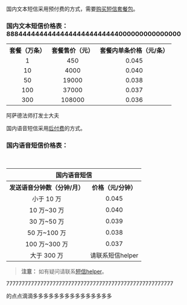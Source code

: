 国内文本短信采用预付费的方式，需要[购买短信套餐包](https://buy.cloud.tencent.com/sms)。
### 国内文本短信价格表：888444444444444444444444444000000000000000
<table>
   <tr>
        <th>套餐（万条）</td>
		<th>套餐售价（元）</td>
		<th>套餐内单条价格（元/条） </td>
   </tr>
   <tr>
        <td align="center">1</td>
		<td align="center">450</td>
		<td align="center">0.045</td>
   </tr>
        <td align="center">10</td>
		<td align="center">4000</td>
		<td align="center">0.040</td>
   </tr>
        <td align="center">50</td>
		<td align="center">19000</td>
		<td align="center">0.038</td>
   </tr>
        <td align="center">100</td>
		<td align="center">37000</td>
		<td align="center">0.037</td>
   </tr>
        <td align="center">300</td>
		<td align="center">108000</td>
		<td align="center">0.036</td>
   </tr>
</table>


阿萨德法师打发士大夫


国内语音短信采用[后付费](https://cloud.tencent.com/document/product/382/9556#3-.E4.BB.98.E6.AC.BE.E6.96.B9.E5.BC.8F)的方式。
### 国内语音短信价格表：
<table>
    <tr>
        <th colspan="2">国内语音短信</td>
   </tr>
   <tr>
        <th>发送语音分钟数（分钟/月） </td>
        <th>价格（元/分钟） </td>
   </tr>
   <tr>
        <td align="center">小于 10 万</td>
        <td align="center">0.045</td>
   </tr>
    <tr>
        <td align="center">10 万~30 万</td>
        <td align="center">0.040</td>
   </tr>
      <tr>
        <td align="center">30 万~50 万</td>
        <td align="center">0.039</td>
   </tr>
      <tr>
        <td align="center">50 万~100 万</td>
        <td align="center">0.038</td>
   </tr>
      <tr>
        <td align="center">100 万~300 万</td>
        <td align="center">0.037</td>
   </tr>
      <tr>
        <td align="center">大于 300 万</td>
        <td align="center">请联系短信helper</td>
   </tr>
</table>

> **注意：**
> 如有疑问请联系[短信helper](https://cloud.tencent.com/document/product/382/3773)。


777777777777777777777777777777777777777777777777777777

的点点滴滴多多多多多多多多多多多多多多多
